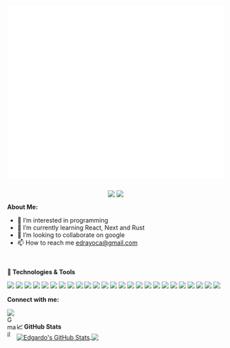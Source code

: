 <!-- <h1 align="center">Hey! I'm Yoliani <img src="https://raw.githubusercontent.com/vatsa287/vatsa287/master/assets/Hi.gif?raw=true" width="30px"></h1> -->
<h1 align="center">
<img  height=400px width=800px alt="img" 
src="https://raw.githubusercontent.com/Yoliani/Yoliani/main/assets/img.svg" 
/></h1>

<p align="center">

<img height="130em" src="https://github-readme-stats.vercel.app/api?username=Yoliani&show_icons=true&count_private=true&hide_title=true&hide=issues&line_height=24&bg_color=22272E&text_color=909DAB&hide_border=true" align = "center"/>
<img height="130em" src="https://github-readme-stats.vercel.app/api/top-langs/?username=Yoliani&layout=compact&hide_title=true&langs_count=6&bg_color=22272E&text_color=909DAB&hide_border=true" align = "center"/>
</p>

**About Me:**

- 👀 I’m interested in programming
- 🌱 I’m currently learning React, Next and Rust 
- 💞️ I’m looking to collaborate on google
- 📫 How to reach me edrayoca@gmail.com

&#x200B;

**🔧 Technologies & Tools**

![](https://img.shields.io/static/v1?label=OS&message=Arch&style=flat&logo=arch&labelColor=22272E&color=316dca)
![](https://img.shields.io/static/v1?label=OS&message=Ubuntu&style=flat&logo=Ubuntu&labelColor=22272E&color=316dca)
![](https://img.shields.io/static/v1?label=Editor&message=Neovim&style=flat&logo=neovim&labelColor=22272E&color=316dca)
![](https://img.shields.io/static/v1?label=Editor&message=Vim&style=flat&logo=vim&labelColor=22272E&color=316dca)
![](https://img.shields.io/static/v1?label=Editor&message=VSCode&style=flat&logo=visual-studio-code&labelColor=22272E&color=316dca)
![](https://img.shields.io/static/v1?label=Language&message=Javascript&style=flat&logo=javascript&labelColor=22272E&color=316dca)
![](https://img.shields.io/static/v1?label=Language&message=Typescript&style=flat&logo=typescript&labelColor=22272E&color=316dca)
![](https://img.shields.io/static/v1?label=Language&message=Python&style=flat&logo=python&labelColor=22272E&color=316dca)
![](https://img.shields.io/static/v1?label=Language&message=Ruby&style=flat&logo=ruby&labelColor=22272E&color=316dca)
![](https://img.shields.io/static/v1?label=Language&message=Lua&style=flat&logo=lua&labelColor=22272E&color=316dca)
![](https://img.shields.io/static/v1?label=Language&message=Java&style=flat&logo=java&labelColor=22272E&color=316dca)
![](https://img.shields.io/static/v1?label=Library&message=React&style=flat&logo=react&labelColor=22272E&color=316dca)
![](https://img.shields.io/static/v1?label=Library&message=Nodejs&style=flat&logo=node.js&labelColor=22272E&color=316dca)
![](https://img.shields.io/static/v1?label=Library&message=Next.js&style=flat&logo=next.js&labelColor=22272E&color=316dca)
![](https://img.shields.io/static/v1?label=Tool&message=Docker&style=flat&logo=docker&labelColor=22272E&color=316dca)
![](https://img.shields.io/static/v1?label=Tool&message=Slack&style=flat&logo=slack&labelColor=22272E&color=316dca)
![](https://img.shields.io/static/v1?label=Tool&message=Discord&style=flat&logo=discord&labelColor=22272E&color=316dca)
![](https://img.shields.io/static/v1?label=Tool&message=Figma&style=flat&logo=figma&labelColor=22272E&color=316dca)
![](https://img.shields.io/static/v1?label=Tool&message=Tmux&style=flat&logo=tmux&labelColor=22272E&color=316dca)
![](https://img.shields.io/static/v1?label=Tool&message=Jira&style=flat&logo=jira&labelColor=22272E&color=316dca)
![](https://img.shields.io/static/v1?label=Tool&message=Confluence&style=flat&logo=confluence&labelColor=22272E&color=316dca)
![](https://img.shields.io/static/v1?label=Tool&message=Vercel&style=flat&logo=vercel&labelColor=22272E&color=316dca)
![](https://img.shields.io/static/v1?label=Tool&message=Git&style=flat&logo=vercel&labelColor=22272E&color=316dca)
![](https://img.shields.io/static/v1?label=Tool&message=Github&style=flat&logo=vercel&labelColor=22272E&color=316dca)
![](https://img.shields.io/static/v1?label=Language&message=Bash&style=flat&logo=bash&labelColor=22272E&color=316dca)


**Connect with me:**

[<img align="left" alt="Gmail" width="22px" src="https://cdn.icon-icons.com/icons2/272/PNG/512/Gmail_29991.png" />][gmail]

&#x200B;

**&#x1f4c8; GitHub Stats**
<br/>
<a href="https://github.com/Yoliani/Yoliani">
<img align="center" src="https://github-readme-stats.vercel.app/api?username=Yoliani&show_icons=true&line_height=27&count_private=true&title_color=ffffff&text_color=c9cacc&icon_color=2bbc8a&bg_color=1d1f21" alt="Edgardo's GitHub Stats" />
</a>
<a href="https://github.com/Yoliani/Yoliani">
<img align="center" src="https://github-readme-stats.vercel.app/api/top-langs/?username=Yoliani&hide=java,html,tex&title_color=ffffff&text_color=c9cacc&icon_color=2bbc8a&bg_color=1d1f21&langs_count=3" />
</a>

[gmail]: mailto:edrayoca@gmail.com
